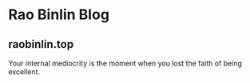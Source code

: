 # Rao Binlin Blog
## raobinlin.top
Your internal mediocrity is the moment when you lost the faith of being excellent.

